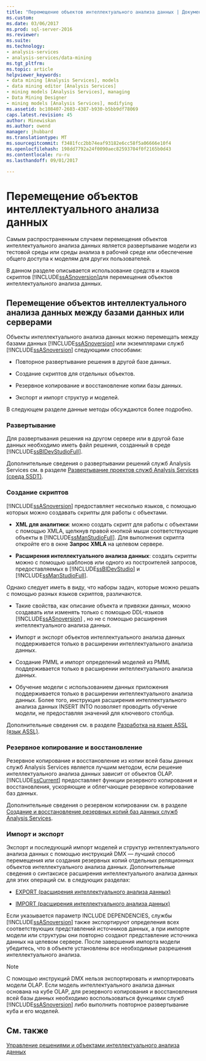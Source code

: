 ```yaml
---
title: "Перемещение объектов интеллектуального анализа данных | Документы Microsoft"
ms.custom: 
ms.date: 03/06/2017
ms.prod: sql-server-2016
ms.reviewer: 
ms.suite: 
ms.technology:
- analysis-services
- analysis-services/data-mining
ms.tgt_pltfrm: 
ms.topic: article
helpviewer_keywords:
- data mining [Analysis Services], models
- data mining editor [Analysis Services]
- mining models [Analysis Services], managing
- Data Mining Designer
- mining models [Analysis Services], modifying
ms.assetid: bc108407-2603-4387-b930-b5bb9df78069
caps.latest.revision: 45
author: Minewiskan
ms.author: owend
manager: jhubbard
ms.translationtype: MT
ms.sourcegitcommit: f3481fcc2bb74eaf93182e6cc58f5a06666e10f4
ms.openlocfilehash: 198dd7792a24f0090aec82593704f0f2165b0d43
ms.contentlocale: ru-ru
ms.lasthandoff: 09/01/2017

---
```

# <a name="moving-data-mining-objects"></a>Перемещение объектов интеллектуального анализа данных
  Самым распространенным случаем перемещения объектов интеллектуального анализа данных является развертывание модели из тестовой среды или среды анализа в рабочей среде или обеспечение общего доступа к моделям для других пользователей.  
  
 В данном разделе описывается использование средств и языков скриптов [!INCLUDE[ssASnoversion](../../includes/ssasnoversion-md.md)]для перемещения объектов интеллектуального анализа данных.  
  
## <a name="moving-data-mining-objects-between-databases-or-servers"></a>Перемещение объектов интеллектуального анализа данных между базами данных или серверами  
 Объекты интеллектуального анализа данных можно перемещать между базами данных [!INCLUDE[ssASnoversion](../../includes/ssasnoversion-md.md)] или экземплярами служб [!INCLUDE[ssASnoversion](../../includes/ssasnoversion-md.md)] следующими способами:  
  
-   Повторное развертывание решения в другой базе данных.  
  
-   Создание скриптов для отдельных объектов.  
  
-   Резервное копирование и восстановление копии базы данных.  
  
-   Экспорт и импорт структур и моделей.  
  
 В следующем разделе данные методы обсуждаются более подробно.  
  
### <a name="deploying"></a>Развертывание  
 Для развертывания решения на другом сервере или в другой базе данных необходимо иметь файл решения, созданный в среде [!INCLUDE[ssBIDevStudioFull](../../includes/ssbidevstudiofull-md.md)].  
  
 Дополнительные сведения о развертывании решений служб Analysis Services см. в разделе [Развертывание проектов служб Analysis Services (среда SSDT)](../../analysis-services/multidimensional-models/deploy-analysis-services-projects-ssdt.md).  
  
### <a name="scripting"></a>Создание скриптов  
 [!INCLUDE[ssASnoversion](../../includes/ssasnoversion-md.md)] предоставляет несколько языков, с помощью которых можно создавать скрипты для работы с объектами.  
  
-   **XML для аналитики**: можно создать скрипт для работы с объектами с помощью XMLA, щелкнув правой кнопкой мыши соответствующие объекты в [!INCLUDE[ssManStudioFull](../../includes/ssmanstudiofull-md.md)]. Для выполнения скрипта откройте его в окне **Запрос XMLA** на целевом сервере.  
  
-   **Расширения интеллектуального анализа данных**: создать скрипты можно с помощью шаблонов или одного из построителей запросов, предоставляемых в [!INCLUDE[ssBIDevStudio](../../includes/ssbidevstudio-md.md)] и [!INCLUDE[ssManStudioFull](../../includes/ssmanstudiofull-md.md)].  
  
 Однако следует иметь в виду, что наборы задач, которые можно решать с помощью разных языков скриптов, различаются.  
  
-   Такие свойства, как описание объекта и привязки данных, можно создавать или изменять только с помощью DDL-языков [!INCLUDE[ssASnoversion](../../includes/ssasnoversion-md.md)] , но не с помощью расширения интеллектуального анализа данных.  
  
-   Импорт и экспорт объектов интеллектуального анализа данных поддерживается только в расширении интеллектуального анализа данных.  
  
-   Создание PMML и импорт определений моделей из PMML поддерживается только в расширении интеллектуального анализа данных.  
  
-   Обучение модели с использованием данных приложения поддерживается только в расширении интеллектуального анализа данных. Более того, инструкция расширения интеллектуального анализа данных  INSERT INTO позволяет проводить обучение модели, не предоставляя значений для ключевого столбца.  
  
 Дополнительные сведения см. в разделе [Разработка на языке ASSL (язык ASSL)](../../analysis-services/multidimensional-models/scripting-language-assl/developing-with-analysis-services-scripting-language-assl.md).  
  
### <a name="backup-and-restore"></a>Резервное копирование и восстановление  
 Резервное копирование и восстановление из копии всей базы данных служб Analysis Services является лучшим методом, если решение интеллектуального анализа данных зависит от объектов OLAP. [!INCLUDE[ssCurrent](../../includes/sscurrent-md.md)] предоставляет функции резервного копирования и восстановления, ускоряющие и облегчающие резервное копирование баз данных.  
  
 Дополнительные сведения о резервном копировании см. в разделе [Создание и восстановление резервных копий баз данных служб Analysis Services](../../analysis-services/multidimensional-models/backup-and-restore-of-analysis-services-databases.md).  
  
### <a name="exporting-and-importing"></a>Импорт и экспорт  
 Экспорт и последующий импорт моделей и структур интеллектуального анализа данных с помощью инструкций DMX — лучший способ перемещения или создания резервных копий отдельных реляционных объектов интеллектуального анализа данных. Дополнительные сведения о синтаксисе расширения интеллектуального анализа данных для этих операций см. в следующих разделах:  
  
-   [EXPORT (расширения интеллектуального анализа данных)](../../dmx/export-dmx.md)  
  
-   [IMPORT (расширения интеллектуального анализа данных)](../../dmx/import-dmx.md)  
  
 Если указывается параметр INCLUDE DEPENDENCIES, службы [!INCLUDE[ssASnoversion](../../includes/ssasnoversion-md.md)] также экспортируют определения всех соответствующих представлений источников данных, а при импорте модели или структуры они повторно создают представление источника данных на целевом сервере. После завершения импорта модели убедитесь, что в объекте установлены все необходимые разрешения интеллектуального анализа.  
  
> [!NOTE]  
>  С помощью инструкций DMX нельзя экспортировать и импортировать модели OLAP. Если модель интеллектуального анализа данных основана на кубе OLAP, для резервного копирования и восстановления всей базы данных необходимо воспользоваться функциями служб [!INCLUDE[ssASnoversion](../../includes/ssasnoversion-md.md)] либо выполнить повторное развертывание куба и его моделей.  
  
## <a name="see-also"></a>См. также  
 [Управление решениями и объектами интеллектуального анализа данных](../../analysis-services/data-mining/management-of-data-mining-solutions-and-objects.md)  
  
  
